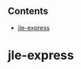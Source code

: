<!-- START doctoc generated TOC please keep comment here to allow auto update -->
<!-- DON'T EDIT THIS SECTION, INSTEAD RE-RUN doctoc TO UPDATE -->
## Contents

- [jle-express](#jle-express)

<!-- END doctoc generated TOC please keep comment here to allow auto update -->

# jle-express
